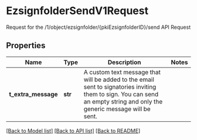 # EzsignfolderSendV1Request

Request for the /1/object/ezsignfolder/{pkiEzsignfolderID}/send API Request
## Properties
Name | Type | Description | Notes
------------ | ------------- | ------------- | -------------
**t_extra_message** | **str** | A custom text message that will be added to the email sent to signatories inviting them to sign.  You can send an empty string and only the generic message will be sent. | 

[[Back to Model list]](../README.md#documentation-for-models) [[Back to API list]](../README.md#documentation-for-api-endpoints) [[Back to README]](../README.md)


